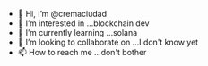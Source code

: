 - 👋 Hi, I’m @cremaciudad
- 👀 I’m interested in ...blockchain dev
- 🌱 I’m currently learning ...solana
- 💞️ I’m looking to collaborate on ...I don't know yet
- 📫 How to reach me ...don't bother

<!---
cremaciudad/cremaciudad is a ✨ special ✨ repository because its `README.md` (this file) appears on your GitHub profile.
You can click the Preview link to take a look at your changes.
--->
